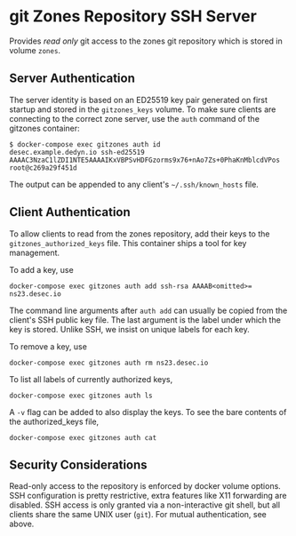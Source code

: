 # git Zones Repository SSH Server

Provides *read only* git access to the zones git repository which is stored in volume `zones`.


## Server Authentication

The server identity is based on an ED25519 key pair generated on first startup and stored in the `gitzones_keys` volume.
To make sure clients are connecting to the correct zone server, use the `auth` command of the gitzones container:

    $ docker-compose exec gitzones auth id
    desec.example.dedyn.io ssh-ed25519 AAAAC3NzaC1lZDI1NTE5AAAAIKxVBPSvHDFGzorms9x76+nAo7Zs+0PhaKnMblcdVPos root@c269a29f451d

The output can be appended to any client's `~/.ssh/known_hosts` file.


## Client Authentication

To allow clients to read from the zones repository, add their keys to the `gitzones_authorized_keys` file.
This container ships a tool for key management.

To add a key, use

    docker-compose exec gitzones auth add ssh-rsa AAAAB<omitted>= ns23.desec.io

The command line arguments after `auth add` can usually be copied from the client's SSH public key file.
The last argument is the label under which the key is stored.
Unlike SSH, we insist on unique labels for each key.

To remove a key, use

    docker-compose exec gitzones auth rm ns23.desec.io

To list all labels of currently authorized keys,

    docker-compose exec gitzones auth ls

A `-v` flag can be added to also display the keys.
To see the bare contents of the authorized_keys file,

    docker-compose exec gitzones auth cat


## Security Considerations

Read-only access to the repository is enforced by docker volume options.
SSH configuration is pretty restrictive, extra features like X11 forwarding are disabled.
SSH access is only granted via a non-interactive git shell, but all clients share the same UNIX user (`git`).
For mutual authentication, see above.
